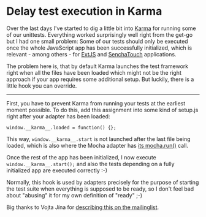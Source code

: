 # Delay test execution in Karma

Over the last days I've started to dig a little bit into [Karma][] for running some of our unittests. Everything worked surprisingly well right from the get-go but I had one small problem: Some of our tests should only be executed once the whole JavaScript app has been successfully initialized, which is relevant - among others - for [ExtJS][] and [SenchaTouch][] applications.

The problem here is, that by default Karma launches the test framework right when all the files have been loaded which might not be the right approach if your app requires some additional setup. But luckily, there is a little hook you can override.

-------------

First, you have to prevent Karma from running your tests at the earliest moment possible. To do this, add this assignment into some kind of setup.js right after your adapter has been loaded:

<pre><code>window.__karma__.loaded = function() {};</code></pre>

This way, <code>window.\_\_karma\_\_.start</code> is not launched after the last file being loaded, which is also where the Mocha adapter has [its mocha.run()](https://github.com/karma-runner/karma/blob/v0.8.6/adapter/mocha.wrapper#L6) call.

Once the rest of the app has been initialized, I now execute <code>window.\_\_karma\_\_.start();</code> and also the tests depending on a fully initialized app are executed correctly :-)

Normally, this hook is used by adapters precisely for the purpose of starting the test suite when everything is supposed to be ready, so I don't feel bad about "abusing" it for my own definition of "ready" ;-)

Big thanks to Vojta Jína for [describing this on the mailinglist](https://groups.google.com/forum/#!msg/karma-users/XpEEuvCRdGc/K2Nxj1ACSl4J).


[karma]: http://karma-runner.github.io
[extjs]: http://www.sencha.com/products/extjs
[senchatouch]: http://www.sencha.com/products/touch/
